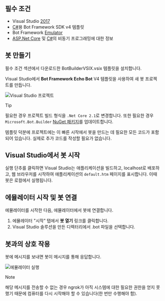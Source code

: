 ## <a name="prerequisites"></a>필수 조건
- Visual Studio [2017](https://www.visualstudio.com/downloads)
- [C#](https://aka.ms/bot-vsix)용 Bot Framework SDK v4 템플릿
- Bot Framework [Emulator](https://aka.ms/Emulator-wiki-getting-started)
- [ASP.Net Core](https://docs.microsoft.com/aspnet/core/) 및 [C#](https://docs.microsoft.com/en-us/dotnet/csharp/programming-guide/concepts/async/index)의 비동기 프로그래밍에 대한 정보

## <a name="create-a-bot"></a>봇 만들기
필수 조건 섹션에서 다운로드한 BotBuilderVSIX.vsix 템플릿을 설치합니다.

Visual Studio에서 **Bot Framework Echo Bot** V4 템플릿을 사용하여 새 봇 프로젝트를 만듭니다.

![Visual Studio 프로젝트](~/media/azure-bot-quickstarts/bot-builder-dotnet-project.png)

> [!TIP] 
> 필요한 경우 프로젝트 빌드 형식을 ``.Net Core 2.1``로 변경합니다. 또한 필요한 경우 `Microsoft.Bot.Builder` [NuGet 패키지](https://docs.microsoft.com/en-us/nuget/quickstart/install-and-use-a-package-in-visual-studio)를 업데이트합니다.

템플릿 덕분에 프로젝트에는 이 빠른 시작에서 봇을 만드는 데 필요한 모든 코드가 포함되어 있습니다. 실제로 추가 코드를 작성할 필요가 없습니다.

## <a name="start-your-bot-in-visual-studio"></a>Visual Studio에서 봇 시작

실행 단추를 클릭하면 Visual Studio는 애플리케이션을 빌드하고, localhost로 배포하고, 웹 브라우저를 시작하여 애플리케이션의 `default.htm` 페이지를 표시합니다. 이때 봇은 로컬에서 실행됩니다.

## <a name="start-the-emulator-and-connect-your-bot"></a>에뮬레이터 시작 및 봇 연결

에뮬레이터를 시작한 다음, 에뮬레이터에서 봇에 연결합니다.

1. 에뮬레이터 "시작" 탭에서 **봇 열기** 링크를 클릭합니다. 
2. Visual Studio 솔루션을 만든 디렉터리에서 .bot 파일을 선택합니다.

## <a name="interact-with-your-bot"></a>봇과의 상호 작용

봇에 메시지를 보내면 봇이 메시지를 통해 응답합니다.

![에뮬레이터 실행](~/media/emulator-v4/emulator-running.png)

> [!NOTE]
> 해당 메시지를 전송할 수 없는 경우 ngrok가 아직 시스템에 대한 필요한 권한을 얻지 못했기 때문에 컴퓨터를 다시 시작해야 할 수 있습니다(한 번만 수행해야 함).
